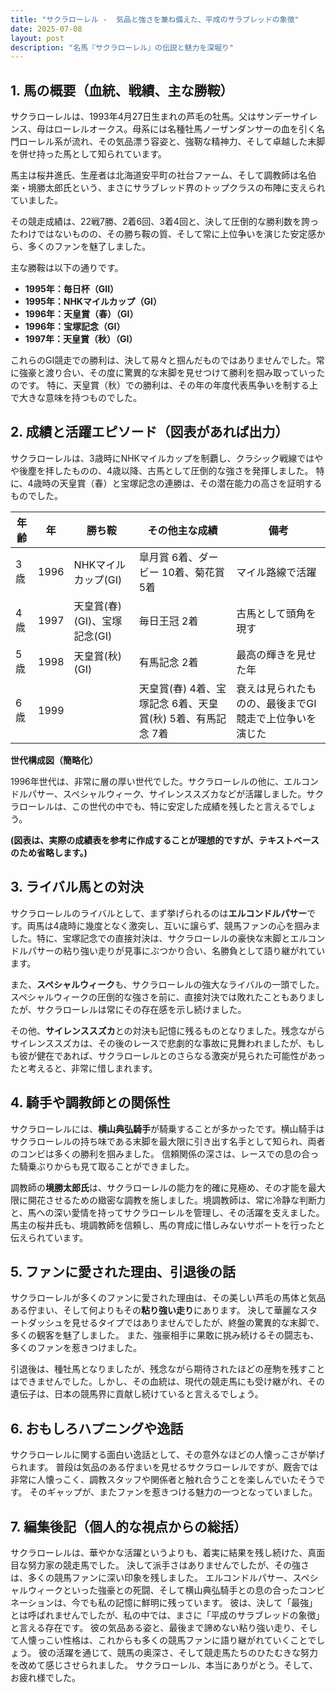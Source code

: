 ```yaml
---
title: "サクラローレル -  気品と強さを兼ね備えた、平成のサラブレッドの象徴"
date: 2025-07-08
layout: post
description: "名馬『サクラローレル』の伝説と魅力を深堀り"
---
```


## 1. 馬の概要（血統、戦績、主な勝鞍）

サクラローレルは、1993年4月27日生まれの芦毛の牡馬。父はサンデーサイレンス、母はローレルオークス。母系には名種牡馬ノーザンダンサーの血を引く名門ローレル系が流れ、その気品漂う容姿と、強靭な精神力、そして卓越した末脚を併せ持った馬として知られています。

馬主は桜井進氏、生産者は北海道安平町の社台ファーム、そして調教師は名伯楽・境勝太郎氏という、まさにサラブレッド界のトップクラスの布陣に支えられていました。

その競走成績は、22戦7勝、2着6回、3着4回と、決して圧倒的な勝利数を誇ったわけではないものの、その勝ち鞍の質、そして常に上位争いを演じた安定感から、多くのファンを魅了しました。

主な勝鞍は以下の通りです。

* **1995年：毎日杯（GII）**
* **1995年：NHKマイルカップ（GI）**
* **1996年：天皇賞（春）（GI）**
* **1996年：宝塚記念（GI）**
* **1997年：天皇賞（秋）（GI）**


これらのGI競走での勝利は、決して易々と掴んだものではありませんでした。常に強豪と渡り合い、その度に驚異的な末脚を見せつけて勝利を掴み取っていったのです。  特に、天皇賞（秋）での勝利は、その年の年度代表馬争いを制する上で大きな意味を持つものでした。


## 2. 成績と活躍エピソード（図表があれば出力）

サクラローレルは、3歳時にNHKマイルカップを制覇し、クラシック戦線ではやや後塵を拝したものの、4歳以降、古馬として圧倒的な強さを発揮しました。  特に、4歳時の天皇賞（春）と宝塚記念の連勝は、その潜在能力の高さを証明するものでした。

| 年齢 | 年 | 勝ち鞍                               | その他主な成績                                      | 備考                                                         |
|-----|---|---------------------------------------|---------------------------------------------------|--------------------------------------------------------------|
| 3歳 | 1996 | NHKマイルカップ(GI)                     | 皐月賞 6着、ダービー 10着、菊花賞 5着                   | マイル路線で活躍                                             |
| 4歳 | 1997 | 天皇賞(春)(GI)、宝塚記念(GI)           |  毎日王冠 2着                                        | 古馬として頭角を現す                                         |
| 5歳 | 1998 | 天皇賞(秋)(GI)                         | 有馬記念 2着                                        | 最高の輝きを見せた年                                         |
| 6歳 | 1999 |                                       | 天皇賞(春) 4着、宝塚記念 6着、天皇賞(秋) 5着、有馬記念 7着 | 衰えは見られたものの、最後までGI競走で上位争いを演じた        |


**世代構成図（簡略化）**

1996年世代は、非常に層の厚い世代でした。サクラローレルの他に、エルコンドルパサー、スペシャルウィーク、サイレンススズカなどが活躍しました。サクラローレルは、この世代の中でも、特に安定した成績を残したと言えるでしょう。

**(図表は、実際の成績表を参考に作成することが理想的ですが、テキストベースのため省略します。)**


## 3. ライバル馬との対決

サクラローレルのライバルとして、まず挙げられるのは**エルコンドルパサー**です。両馬は4歳時に幾度となく激突し、互いに譲らず、競馬ファンの心を掴みました。特に、宝塚記念での直接対決は、サクラローレルの豪快な末脚とエルコンドルパサーの粘り強い走りが見事にぶつかり合い、名勝負として語り継がれています。

また、**スペシャルウィーク**も、サクラローレルの強大なライバルの一頭でした。スペシャルウィークの圧倒的な強さを前に、直接対決では敗れたこともありましたが、サクラローレルは常にその存在感を示し続けました。

その他、**サイレンススズカ**との対決も記憶に残るものとなりました。残念ながらサイレンススズカは、その後のレースで悲劇的な事故に見舞われましたが、もしも彼が健在であれば、サクラローレルとのさらなる激突が見られた可能性があったと考えると、非常に惜しまれます。


## 4. 騎手や調教師との関係性

サクラローレルには、**横山典弘騎手**が騎乗することが多かったです。横山騎手はサクラローレルの持ち味である末脚を最大限に引き出す名手として知られ、両者のコンビは多くの勝利を掴みました。  信頼関係の深さは、レースでの息の合った騎乗ぶりからも見て取ることができました。

調教師の**境勝太郎氏**は、サクラローレルの能力を的確に見極め、その才能を最大限に開花させるための緻密な調教を施しました。境調教師は、常に冷静な判断力と、馬への深い愛情を持ってサクラローレルを管理し、その活躍を支えました。  馬主の桜井氏も、境調教師を信頼し、馬の育成に惜しみないサポートを行ったと伝えられています。


## 5. ファンに愛された理由、引退後の話

サクラローレルが多くのファンに愛された理由は、その美しい芦毛の馬体と気品ある佇まい、そして何よりもその**粘り強い走り**にあります。  決して華麗なスタートダッシュを見せるタイプではありませんでしたが、終盤の驚異的な末脚で、多くの観客を魅了しました。  また、強豪相手に果敢に挑み続けるその闘志も、多くのファンを惹きつけました。

引退後は、種牡馬となりましたが、残念ながら期待されたほどの産駒を残すことはできませんでした。しかし、その血統は、現代の競走馬にも受け継がれ、その遺伝子は、日本の競馬界に貢献し続けていると言えるでしょう。


## 6. おもしろハプニングや逸話

サクラローレルに関する面白い逸話として、その意外なほどの人懐っこさが挙げられます。  普段は気品のある佇まいを見せるサクラローレルですが、厩舎では非常に人懐っこく、調教スタッフや関係者と触れ合うことを楽しんでいたそうです。  そのギャップが、またファンを惹きつける魅力の一つとなっていました。


## 7. 編集後記（個人的な視点からの総括）

サクラローレルは、華やかな活躍というよりも、着実に結果を残し続けた、真面目な努力家の競走馬でした。  決して派手さはありませんでしたが、その強さは、多くの競馬ファンに深い印象を残しました。  エルコンドルパサー、スペシャルウィークといった強豪との死闘、そして横山典弘騎手との息の合ったコンビネーションは、今でも私の記憶に鮮明に残っています。  彼は、決して「最強」とは呼ばれませんでしたが、私の中では、まさに「平成のサラブレッドの象徴」と言える存在です。  彼の気品ある姿と、最後まで諦めない粘り強い走り、そして人懐っこい性格は、これからも多くの競馬ファンに語り継がれていくことでしょう。  彼の活躍を通じて、競馬の奥深さ、そして競走馬たちのひたむきな努力を改めて感じさせられました。  サクラローレル、本当にありがとう。そして、お疲れ様でした。
